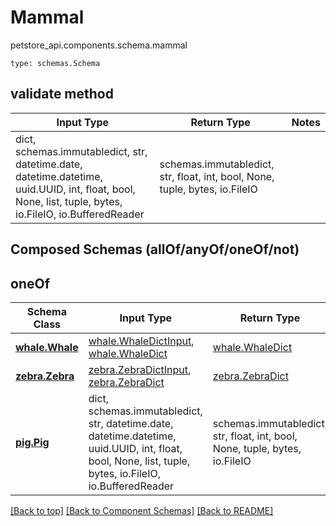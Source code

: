 # Mammal
petstore_api.components.schema.mammal
```
type: schemas.Schema
```

## validate method
Input Type | Return Type | Notes
------------ | ------------- | -------------
dict, schemas.immutabledict, str, datetime.date, datetime.datetime, uuid.UUID, int, float, bool, None, list, tuple, bytes, io.FileIO, io.BufferedReader | schemas.immutabledict, str, float, int, bool, None, tuple, bytes, io.FileIO |

## Composed Schemas (allOf/anyOf/oneOf/not)
## oneOf
Schema Class | Input Type | Return Type
------------ | ---------- | -----------
[**whale.Whale**](whale.md) | [whale.WhaleDictInput](../../components/schema/whale.md#whaledictinput), [whale.WhaleDict](../../components/schema/whale.md#whaledict) | [whale.WhaleDict](../../components/schema/whale.md#whaledict)
[**zebra.Zebra**](zebra.md) | [zebra.ZebraDictInput](../../components/schema/zebra.md#zebradictinput), [zebra.ZebraDict](../../components/schema/zebra.md#zebradict) | [zebra.ZebraDict](../../components/schema/zebra.md#zebradict)
[**pig.Pig**](pig.md) | dict, schemas.immutabledict, str, datetime.date, datetime.datetime, uuid.UUID, int, float, bool, None, list, tuple, bytes, io.FileIO, io.BufferedReader | schemas.immutabledict, str, float, int, bool, None, tuple, bytes, io.FileIO

[[Back to top]](#top) [[Back to Component Schemas]](../../../README.md#Component-Schemas) [[Back to README]](../../../README.md)
